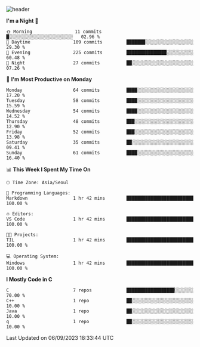 
![header](https://capsule-render.vercel.app/api?type=slice&color=323C73&height=100&section=header&text=Hi!%20I'm%20Min-hee&fontSize=90&animation=twinkling&fontColor=D5C2EE)


<!--START_SECTION:waka-->
**I'm a Night 🦉** 

```text
🌞 Morning                11 commits          █░░░░░░░░░░░░░░░░░░░░░░░░   02.96 % 
🌆 Daytime                109 commits         ███████░░░░░░░░░░░░░░░░░░   29.30 % 
🌃 Evening                225 commits         ███████████████░░░░░░░░░░   60.48 % 
🌙 Night                  27 commits          ██░░░░░░░░░░░░░░░░░░░░░░░   07.26 % 
```
📅 **I'm Most Productive on Monday** 

```text
Monday                   64 commits          ████░░░░░░░░░░░░░░░░░░░░░   17.20 % 
Tuesday                  58 commits          ████░░░░░░░░░░░░░░░░░░░░░   15.59 % 
Wednesday                54 commits          ████░░░░░░░░░░░░░░░░░░░░░   14.52 % 
Thursday                 48 commits          ███░░░░░░░░░░░░░░░░░░░░░░   12.90 % 
Friday                   52 commits          ███░░░░░░░░░░░░░░░░░░░░░░   13.98 % 
Saturday                 35 commits          ██░░░░░░░░░░░░░░░░░░░░░░░   09.41 % 
Sunday                   61 commits          ████░░░░░░░░░░░░░░░░░░░░░   16.40 % 
```


📊 **This Week I Spent My Time On** 

```text
🕑︎ Time Zone: Asia/Seoul

💬 Programming Languages: 
Markdown                 1 hr 42 mins        █████████████████████████   100.00 % 

🔥 Editors: 
VS Code                  1 hr 42 mins        █████████████████████████   100.00 % 

🐱‍💻 Projects: 
TIL                      1 hr 42 mins        █████████████████████████   100.00 % 

💻 Operating System: 
Windows                  1 hr 42 mins        █████████████████████████   100.00 % 
```

**I Mostly Code in C** 

```text
C                        7 repos             ██████████████████░░░░░░░   70.00 % 
C++                      1 repo              ██░░░░░░░░░░░░░░░░░░░░░░░   10.00 % 
Java                     1 repo              ██░░░░░░░░░░░░░░░░░░░░░░░   10.00 % 
q                        1 repo              ██░░░░░░░░░░░░░░░░░░░░░░░   10.00 % 
```




 Last Updated on 06/09/2023 18:33:44 UTC
<!--END_SECTION:waka-->










<!-- 깃허브 프로필 스탯 오류 https://80000coding.oopy.io/c4235590-9033-49b3-943c-f8b6c1bfbc36 --!>

 <!--
**Minhee713/Minhee713** is a ✨ _special_ ✨ repository because its `README.md` (this file) appears on your GitHub profile.

Here are some ideas to get you started:

- 🔭 I’m currently working on ...
- 🌱 I’m currently learning ...
- 👯 I’m looking to collaborate on ...
- 🤔 I’m looking for help with ...
- 💬 Ask me about ...
- 📫 How to reach me: ...
- 😄 Pronouns: ...
- ⚡ Fun fact: ...
-->
